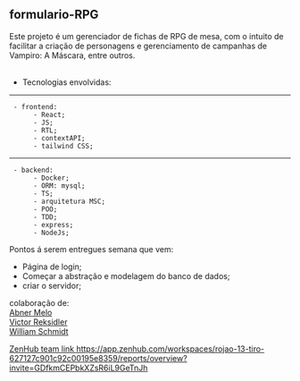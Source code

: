## formulario-RPG

 <div>
  Este projeto é um gerenciador de fichas de RPG de mesa, com o intuito de facilitar a criação de personagens 
  e gerenciamento de campanhas de Vampiro: A Máscara, entre outros.
 </div>

 <br>
 
 - Tecnologias envolvidas:
 ------------------------------
	 - frontend: 
		  - React;
		  - JS;
		  - RTL;
		  - contextAPI;
		  - tailwind CSS;
-------------------------------
	 - backend:
		  - Docker; 
		  - ORM: mysql;
		  - TS;
		  - arquitetura MSC;
		  - POO;
		  - TDD;
		  - express;
		  - NodeJs;
   

Pontos á serem entregues semana que vem:
 - Página de login;
 - Começar a abstração e modelagem do banco de dados;
 - criar o servidor;



<div>
 colaboração de: 
 <br>
 <a href="https://www.linkedin.com/in/abner-melo-47363647/" name="abner1" id="abner">
  <label for="abner1"> Abner Melo </label>
  <br>
  <a href="https://www.linkedin.com/in/vreksidler/" name="victor1" id="victor">
  <label for="victor1"> Victor Reksidler </label>
   <br>
   <a href="https://www.linkedin.com/in/williamschmidtsantos/" name="william1" id="william">
  <label for="william1">  William Schmidt </label>
   <br>
</div>

ZenHub team link <Vai expirar em dois dias me avisem caso nao consigam usar>
https://app.zenhub.com/workspaces/rojao-13-tiro-627127c901c92c00195e8359/reports/overview?invite=GDfkmCEPbkXZsR6iL9GeTnJh
